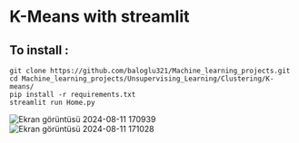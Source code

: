 # K-Means with streamlit

## To install :

    git clone https://github.com/baloglu321/Machine_learning_projects.git
    cd Machine_learning_projects/Unsupervising_Learning/Clustering/K-means/
    pip install -r requirements.txt
    streamlit run Home.py

![Ekran görüntüsü 2024-08-11 170939](https://github.com/user-attachments/assets/e355f234-ea32-4f93-a5fd-6505a2c9def6)
![Ekran görüntüsü 2024-08-11 171028](https://github.com/user-attachments/assets/18616da7-cb14-4b0f-a8b2-6d9c20fd3a5b)

